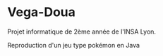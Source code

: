 # Vega-Doua
Projet informatique de 2ème année de l'INSA Lyon.

Reproduction d'un jeu type pokémon en Java
